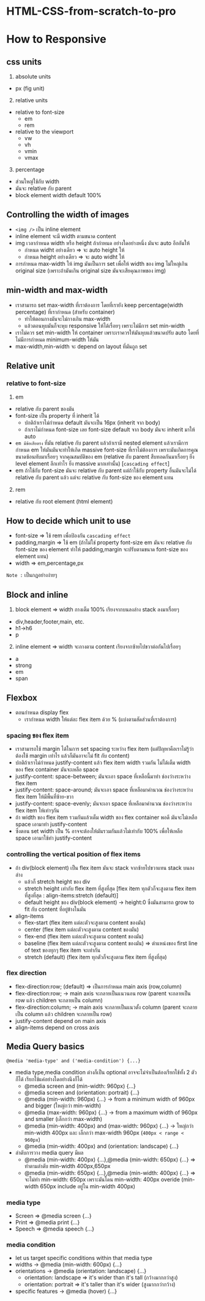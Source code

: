 # HTML-CSS-from-scratch-to-pro

# How to Responsive

## css units

1. absolute units

- px (fig unit)

2. relative units

- relative to font-size
  - em
  - rem
- relative to the viewport
  - vw
  - vh
  - vmin
  - vmax

3. percentage

- ส่วนใหญ่ใช้กับ width
- มันจะ relative กับ parent
- block element width default 100%

## Controlling the width of images

- `<img />` เป็น inline element
- inline element จะมี width ตามขนาด content
- img เวลากำหนด width หรือ height ถ้ากำหนด อย่างใดอย่างหนึ่ง มันจะ auto อีกอันให้
  - กำหนด widht อย่างเดียว => จะ auto height ให้
  - กำหนด height อย่างเดียว => จะ auto widht ให้
- การกำหนด max-width ให้ img มันเป็นการ set เพื่อให้ width ของ img ไม่ใหญ่เกิน original size (เพราะถ้ามันเกิน original size มันจะเสียคุณภาพของ img)

## min-width and max-width

- เราสามารถ set max-width ที่เราต้องการ โดยที่เรายัง keep percentage(width percentage) ที่เรากำหนด (สำหรับ container)
  - ทำให้ตอนกางมันจะไม่กางเกิน max-width
  - แล้วตอนหุบมันก็จะหุบ responsive ให้ได้เรื่อยๆ เพราะไม่มีการ set min-width
- เราไม่ควร set min-width ให้ container เพราะเราควรให้มันหุบแล้วขนาดปรับ auto โดยที่ไม่มีการกำหนด minimum-width ให้มัน
- max-width,min-width จะ depend on layout ที่มันถูก set

## Relative unit

### relative to font-size

1. em

- relative กับ parent ของมัน
- font-size เป็น property ที่ inherit ได้
  - ปกติถ้าเราไม่กำหนด default มันจะเป็น 16px (inherit จาก body)
  - ถ้าเราไม่กำหนด font-size เลย font-size default จาก body มันจะ inherit มาให้ auto
- `em มีข้อเสียตรง` ที่มัน relative กับ parent แล้วถ้าเรามี nested element แล้วเรามีการกำหนด em ให้มันมันจะทำให้เกิด massive font-size ที่เราไม่ต้องการ เพราะมันเกิดการคูณขนาดซ้อนทับมาเรื่อยๆ จากคุณสมบัติของ em (relative กับ parent สืบทอดกันมาเรื่อยๆ ยิ่ง level element ลึกเท่าไร ยิ่ง massive มากเท่านั้น) [`cascading effect`]
- em ถ้าใช้กับ font-size มันจะ relative กับ parent แต่ถ้าใช้กับ property อื่นมันจะไม่ได้ relative กับ parent แล้ว แต่จะ relative กับ font-size ของ element แทน

2. rem

- relative กับ root element (html element)

## How to decide which unit to use

- font-size => ใช้ rem เพื่อป้องกัน `cascading effect`
- padding,margin => ใช้ em (ถ้าไม่ใช่ property font-size em มันจะ relative กับ font-size ของ element ทำให้ padding,margin จะปรับตามขนาด font-size ของ element แทน)
- width => em,percentage,px

`Note :` เป็นกฎอย่างง่ายๆ

## Block and inline

1. block element => width กางเต็ม 100% เรียงจากบนลงล่าง stack ลงมาเรื่อยๆ

- div,header,footer,main, etc.
- h1->h6
- p

2. inline element => width จะกางตาม content เรียงจากซ้ายไปขวาต่อกันไปเรื่อยๆ

- a
- strong
- em
- span

## Flexbox

- ตอนกำหนด display flex
  - เรากำหนด width ให้แต่ละ flex item ด้วย % (แบ่งตามสัดส่วนที่เราต้องการ)

### spacing ของ flex item

- เราสามารถใช้ margin ได้ในการ set spacing ระหว่าง flex item (แต่ปัญหาคือเราไม่รู้ว่าต้องใช้ margin เท่าไร แล้วก็มันอาจะไม่ fit กับ content)
- ปกติถ้าเราไม่กำหนด justify-content แล้ว flex item width รวมกัน ไม่ได้เต็ม width ของ flex container มันจะเหลือ space
- justify-content: space-between; มันจะเอา space ที่เหลือนี้มาทำ ช่องว่างระหว่าง flex item
- justify-content: space-around; มันจะเอา space ที่เหลือมาคำนวณ ช่องว่างระหว่าง flex item ให้มีพื้นที่ซ้าย-ขวา
- justify-content: space-evenly; มันจะเอา space ที่เหลือมาคำนวณ ช่องว่างระหว่าง flex item ให้เท่าๆกัน
- ถ้า width ของ flex item รวมกันแล้วเต็ม width ของ flex container พอดี มันจะไม่เหลือ space เอามาทำ justify-content
- ซึ่งตอน set width เป็น % อาจจะต้องให้มันรวมกันแล้วไม่เท่ากับ 100% เพื่อให้เหลือ space เอามาใช้ทำ justify-content

### controlling the vertical position of flex items

- ถ้า div(block element) เป็น flex item มันจะ stack จากซ้ายไปขวาแทน stack บนลงล่าง
  - แล้วก็ stretch height ของ div
  - stretch height เท่ากับ flex item ที่สูงที่สุด [flex item ทุกตัวก็จะสูงตาม flex item ที่สูงที่สุด : align-items:stretch (default)]
  - default height ของ div(block element) -> height:0 ซึ่งมันสามารถ grow to fit กับ content ที่อยู่ข้างในมัน
- align-items
  - flex-start (flex item แต่ละตัวจะสูงตาม content ของมัน)
  - center (flex item แต่ละตัวจะสูงตาม content ของมัน)
  - flex-end (flex item แต่ละตัวจะสูงตาม content ของมัน)
  - baseline (flex item แต่ละตัวจะสูงตาม content ของมัน) => ตำแหน่งของ first line of text ของทุกๆ flex item จะเท่ากัน
  - stretch (default) (flex item ทุกตัวก็จะสูงตาม flex item ที่สูงที่สุด)

### flex direction

- flex-direction:row; (default) => เป็นการกำหนด main axis (row,column)
- flex-direction:row; -> main axis จะกลายเป็นแนวนอน row (parent จะกลายเป็น row แล้ว children จะกลายเป็น column)
- flex-direction:column; -> main axis จะกลายเป็นแนวตั้ง column (parent จะกลายเป็น column แล้ว children จะกลายเป็น row)
- justify-content depend on main axis
- align-items depend on cross axis

## Media Query basics

```
@media 'media-type' and ('media-condition') {...}
```

- media type,media condition ต่างก็เป็น optional อาจจะไม่จำเป็นต้องเรียกใช้ทั้ง 2 ตัวก็ได้ เรียกใช้แค่อย่างใดอย่างนึงก็ได้
  - @media screen and (min-width: 960px) {...}
  - @media screen and (orientation: portrait) {...}
  - @media (min-width: 960px) {...} -> from a minimum width of 960px and bigger (ใหญ่กว่า min-width)
  - @media (max-width: 960px) {...} -> from a maximum width of 960px and smaller (เล็กกว่า max-width)
  - @media (min-width: 400px) and (max-width: 960px) {...} -> ใหญ่กว่า min-width 400px และ เล็กกว่า max-width 960px (`400px < range < 960px`)
  - @media (min-width: 400px) and (orientation: landscape) {...}
- ลำดับการวาง media query มีผล
  - @media (min-width: 400px) {...},@media (min-width: 650px) {...} => ทำตามลำดับ min-width 400px,650px
  - @media (min-width: 650px) {...},@media (min-width: 400px) {...} => จะไม่ทำ min-width: 650px เพราะมันโดน min-width: 400px overide (min-width 650px include อยู่ใน min-width 400px)

### media type

- Screen => @media screen {...}
- Print => @media print {...}
- Speech => @media speech {...}

### media condition

- let us target specific conditions within that media type
- widths -> @media (min-width: 600px) {...}
- orientations -> @media (orientation: landscape) {...}
  - orientation: landscape => it's wider than it's tall (กว้างมากกว่าสูง)
  - orientation: portrait => it's taller than it's wider (สูงมากกว่ากว้าง)
- specific features -> @media (hover) {...}
